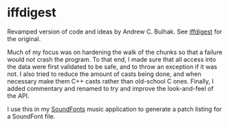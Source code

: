 # iffdigest

Revamped version of code and ideas by Andrew C. Bulhak. See [iffdigest](https://github.com/andrewcb/iffdigest) for the original.

Much of my focus was on hardening the walk of the chunks so that a failure would not crash the program. To that end, I made
sure that all access into the data were first validated to be safe, and to throw an exception if it was not. I also tried to 
reduce the amount of casts being done, and when necessary make them C++ casts rather than old-school C ones. Finally, I added
commentary and renamed to try and improve the look-and-feel of the API.

I use this in my [SoundFonts](https://github.com/bradhowes/SoundFonts) music application to generate a patch listing for a SoundFont file.
